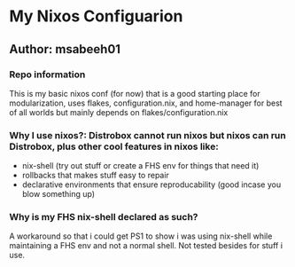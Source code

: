 # My Nixos Configuarion

## Author: msabeeh01

### Repo information

This is my basic nixos conf (for now) that is a good starting place for modularization, uses flakes, configuration.nix, and home-manager for best of all worlds but mainly depends on flakes/configuration.nix

### Why I use nixos?: Distrobox cannot run nixos but nixos can run Distrobox, plus other cool features in nixos like:

- nix-shell (try out stuff or create a FHS env for things that need it)
- rollbacks that makes stuff easy to repair
- declarative environments that ensure reproducability (good incase you blow something up)

### Why is my FHS nix-shell declared as such?

A workaround so that i could get PS1 to show i was using nix-shell while maintaining a FHS env and not a normal shell. Not tested besides for stuff i use.
